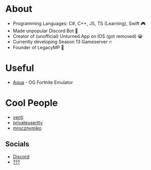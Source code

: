 
# About

- Programming Languages: C#, C++, JS, TS (Learning), Swift 🎮
- Made unpopular Discord Bot 🤖
- Creator of (unofficial) Unturned App on IOS (got removed) 😭
- Currently developing Season 13 Gameserver 🔥
- Founder of LegacyMP 👑

# Useful

- [Aqua](https://discord.gg/henchman) - OG Fortnite Emulator

# Cool People

- [venti](https://discord.com/users/1269310184451211264)
- [privateuserttv](https://discord.com/users/917699408374677504)
- [mrocznymiko](https://discord.com/users/566245007661596672)

## Socials 

- [Discord](https://discord.com/users/1211351621951299658)
- [???](https://e-z.bio/onlyfans)
